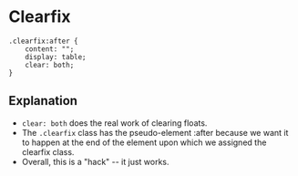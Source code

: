 # Clearfix

```
.clearfix:after {
	content: "";
	display: table;
	clear: both;
}
```

## Explanation

- `clear: both` does the real work of clearing floats.
- The `.clearfix` class has the pseudo-element :after because we want it to happen at the end of the element upon which we assigned the clearfix class.
- Overall, this is a "hack" -- it just works.